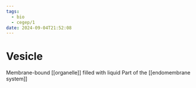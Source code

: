 ```yaml
---
tags:
  - bio
  - cegep/1
date: 2024-09-04T21:52:08
---
```


# Vesicle

Membrane-bound [[organelle]] filled with liquid
Part of the [[endomembrane system]]